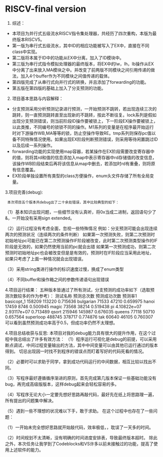 # RISCV-final version
1. 综述：
* 本项目为并行式五级流水RISCV指令集处理器，共经历了四次重构，本版为最终版本RISCV5。
* 第一版为串行式五级流水，其中ID的相应功能被写入了EX中，直接在不同class中实现。
* 第二版将本属于ID中的功能从EX中分离，加入了ID模块中。
* 第三版为串行式指令模拟处理器的最终版本，将EX中的lw，lh，lb操作从EX中分离了出来放入MA模块之中。并改变了前两版不同模块之间引用传递的做法，加入4个buffer作为不同模块之间值传递的载体。
* 第四版完成了从串行式向并行式的转换，并且添加了forwarding的功能。
* 第五版在第四版的基础上加入了分支预测的功能。
     
2. 项目基本思路与内容解释：
+ 分支预测采用分析预测记录进行预测，一开始预测不跳转，若出现连续三次的跳转，则一直预测跳转直至出现新的不跳转，按此不断往复。lock系列是假如出现分支预测错误，则当前阶段ID操作要被锁上，下一阶段EX操作要被锁上，以此类推，不同编号的锁锁不同的操作。M1系列的变量是在程序最开始运行时对下游操作WB,MA等等的锁，防止空操作导致RE。tmp系列则保存pc值以备不同特殊情况使用。如果出现EX阶段判断预测错误，则采用等待闲置跳过ID以及后续一系列操作。
+ forwarding功能的实现使用map容器，若某操作在EX阶段需要改变寄存器中的值，则将其rd和值的信息添加入map中表示寄存器中rd存储值的改变信息，该操作WB阶段结束后再将该信息从map中删去，若添加时rd有重叠，则将原有信息覆盖。
+ EX阶段单独设置所有类型的class方便操作，enum头文件存储了所有全局变量。

3.项目完善(debug):

     本次项目五个版本共debug出了二十余处错误，其中比较典型的如下：
（1）基本知识出现问题，一些细节没有认真听，将0x当成二进制，返回语句少了&，一开始没有采用sign extended。

（2）运行过程没有考虑全面，忽视一些特殊情况
例如：分支预测可能会出现连续两次的预测状况（连续两次的条件判断）
      如果第一次预测失败，则第二次预测时初始地址pc可能已在第二次预测操作IF阶段被改变，此时第二次预测类型操作的IF阶段是无效的，如果仍然使用当前的pc就会出错
      如果第一次预测成功，则第二次预测时初始地址pc也会被改变但是是有效的，预测时在IF阶段应当采用此地址，如果只考虑了上面一种情况就会出现错误。

（3）采用string类进行操作的标识速度过慢，换成了enum类型

（4）不同buffer和操作箱之间的参数传递语句出现错误

4.项目运行结果：
     五种版本皆通过了所有测试，分支预测的成功率如下（选取预测次数较多的作为参考）：
测试名称          预测总次数     预测成功次数    预测率1      
basicopt_1       158209        113220         0.715636
bulgarian        71533         47210          0.659975
hanoi            17459         8746           0.500945
magic            73568         38214          0.519438
pi               4.10822e+07   2.93117e+07     0.713489
qsort            215946        145987         0.676035
queens           77118         50710          0.657564
superloop        488745        378717         0.774876
tak              60640         46105          0.760307
可以看到虽然预测成功率高于0.5，但成功率仍然不太理想。

4.项目总结收获与反思:
     本项目对我的debug能力具有很大的提升作用，在这个过程中我总结出了许多有效方法：
（1）程序运行可视化是debug的前提，可以采用断点调试，中间过程变量输出的方法，其中中间变量可以由其他已运行通过的版本得到。
    切忌出现因一时找不到程序的错误点而盯着写好的代码死看的情况。

（2）必要时可以求助于同学，拿到成功代码运行的中间数据，相互比较以找出不同。

（3）写程序最好遵循循序渐进的原则，首先完成第几版本保证一些基础功能没有bug，再完成高级版版本，这样debug起来会轻松容易的多。

（4）写程序无论大小一定要先想好思路再敲代码，最好先在纸上将思路理一遍，所有提出的问题集中解决。

（5）遇到一些不理想的状况难以下手，敢于求助。
在这个过程中也存在了一些问题：

（1）一开始未完全想好思路就开始敲代码，效率极低，，耽误了一天多的时间。

（2）时间规划不太清晰，没有明确的时间进度安排表，导致最终版本超时。
除此之外，本次任务让我学到了Codeblocks和VS许多以前未接触过的功能，提高了使用上述软件的能力。
